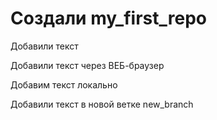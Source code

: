 ﻿# Создали my_first_repo

Добавили текст

Добавили текст через ВЕБ-браузер

Добавим текст локально

Добавили текст в новой ветке new_branch